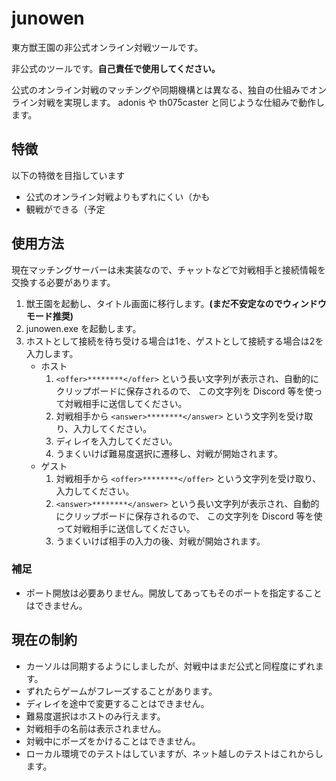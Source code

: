 # junowen

東方獣王園の非公式オンライン対戦ツールです。

非公式のツールです。**自己責任で使用してください。**

公式のオンライン対戦のマッチングや同期機構とは異なる、独自の仕組みでオンライン対戦を実現します。
adonis や th075caster と同じような仕組みで動作します。


## 特徴

以下の特徴を目指しています

- 公式のオンライン対戦よりもずれにくい（かも
- 観戦ができる（予定


## 使用方法

現在マッチングサーバーは未実装なので、チャットなどで対戦相手と接続情報を交換する必要があります。

1. 獣王園を起動し、タイトル画面に移行します。**(まだ不安定なのでウィンドウモード推奨)**
2. junowen.exe を起動します。
3. ホストとして接続を待ち受ける場合は1を、ゲストとして接続する場合は2を入力します。
    - ホスト
        1. `<offer>********</offer>` という長い文字列が表示され、自動的にクリップボードに保存されるので、
           この文字列を Discord 等を使って対戦相手に送信してください。
        2. 対戦相手から `<answer>********</answer>` という文字列を受け取り、入力してください。
        3. ディレイを入力してください。
        4. うまくいけば難易度選択に遷移し、対戦が開始されます。
    - ゲスト
        1. 対戦相手から `<offer>********</offer>` という文字列を受け取り、入力してください。
        2. `<answer>********</answer>` という長い文字列が表示され、自動的にクリップボードに保存されるので、
           この文字列を Discord 等を使って対戦相手に送信してください。
        3. うまくいけば相手の入力の後、対戦が開始されます。


### 補足

- ポート開放は必要ありません。開放してあってもそのポートを指定することはできません。


## 現在の制約

- カーソルは同期するようにしましたが、対戦中はまだ公式と同程度にずれます。
- ずれたらゲームがフレーズすることがあります。
- ディレイを途中で変更することはできません。
- 難易度選択はホストのみ行えます。
- 対戦相手の名前は表示されません。
- 対戦中にポーズをかけることはできません。
- ローカル環境でのテストはしていますが、ネット越しのテストはこれからします。
